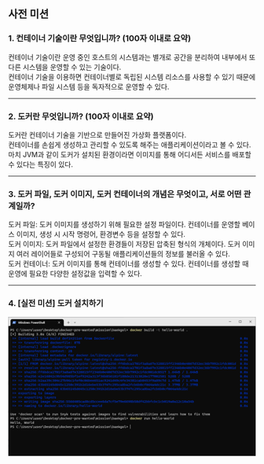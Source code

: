 ## 사전 미션
### 1. 컨테이너 기술이란 무엇입니까? (100자 이내로 요약)
컨테이너 기술이란 운영 중인 호스트의 시스템과는 별개로 공간을 분리하여 내부에서 또다른 시스템을 운영할 수 있는 기술이다.  
컨테이너 기술을 이용하면 컨테이너별로 독립된 시스템 리소스를 사용할 수 있기 때문에 운영체제나 파일 시스템 등을 독자적으로 운영할 수 있다.

-----------------------------------------
### 2. 도커란 무엇입니까? (100자 이내로 요약)
도커란 컨테이너 기술을 기반으로 만들어진 가상화 플랫폼이다.  
컨테이너를 손쉽게 생성하고 관리할 수 있도록 해주는 애플리케이션이라고 볼 수 있다.  
마치 JVM과 같이 도커가 설치된 환경이라면 이미지를 통해 어디서든 서비스를 배포할 수 있다는 특징이 있다.

-----------------------------------------
### 3. 도커 파일, 도커 이미지, 도커 컨테이너의 개념은 무엇이고, 서로 어떤 관계일까?
도커 파일: 도커 이미지를 생성하기 위해 필요한 설정 파일이다. 컨테이너를 운영할 베이스 이미지, 생성 시 시작 명령어, 환경변수 등을 설정할 수 있다.  
도커 이미지: 도커 파일에서 설정한 환경들이 저장된 압축된 형식의 개체이다. 도커 이미지 여러 레이어들로 구성되어 구동될 애플리케이션들의 정보를 불러올 수 있다.  
도커 컨테이너: 도커 이미지를 통해 컨테이너를 생성할 수 있다. 컨테이너를 생성할 때 운영에 필요한 다양한 설정값을 입력할 수 있다.

-----------------------------------------
### 4. [실전 미션] 도커 설치하기
<img src="baekgol-hello-world.png">

